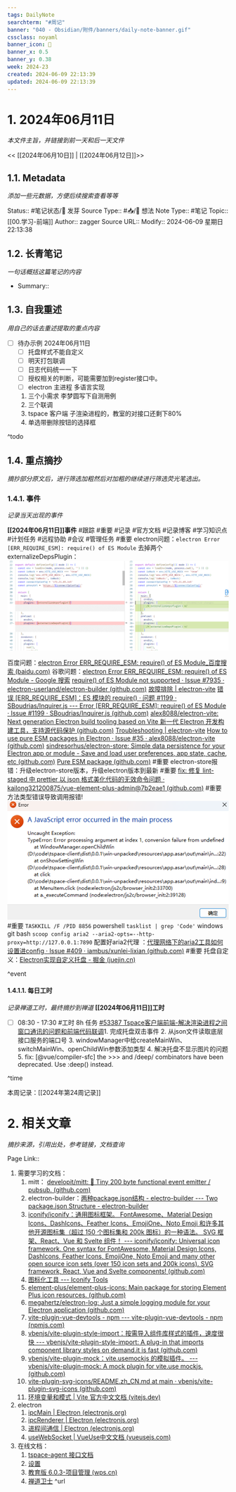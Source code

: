 ```yaml
---
tags: DailyNote
searchterm: "#周记"
banner: "040 - Obsidian/附件/banners/daily-note-banner.gif"
cssclass: noyaml
banner_icon: 💌
banner_x: 0.5
banner_y: 0.38
week: 2024-23
created: 2024-06-09 22:13:39
updated: 2024-06-09 22:13:39
---
```


# 1. 2024年06月11日

_本文件主旨，并链接到前一天和后一天文件_

<< [[2024年06月10日]] | [[2024年06月12日]]>>

## 1.1. Metadata

_添加一些元数据，方便后续搜索查看等等_

Status:: #笔记状态/🌱 发芽
Source Type:: #📥/💭 想法 
Note Type:: #笔记
Topic:: [[00.学习-前端]]
Author:: zagger
Source URL::
Modify:: 2024-06-09 星期日 22:13:38

## 1.2. 长青笔记

_一句话概括这篇笔记的内容_

- Summary::

## 1.3. 自我重述

_用自己的话去重述提取的重点内容_

- [ ] 待办示例 2024年06月11日
	- [ ] 托盘样式不能自定义
	- [ ] 明天打包联调
	- [ ] 日志代码统一一下
	- [ ] 授权相关的判断，可能需要加到register接口中。
	- [ ] electron 主进程 多语言实现
	1. 三个小需求 李梦圆写下自测用例
	2. 三个联调
	3. tspace 客户端 子渲染进程的，教室的对接口还剩下80%
	4. 单选带删除按钮的选择框

^todo

## 1.4. 重点摘抄

_摘抄部分原文后，进行筛选加粗然后对加粗的继续进行筛选荧光笔选出。_

### 1.4.1. 事件

_记录当天出现的事件_

**[[2024年06月11日]]事件** 
#跟踪 #重要 #记录 #官方文档 #记录博客 #学习知识点 #计划任务 #远程协助 #会议 #管理任务
#重要 electron问题：`electron Error [ERR_REQUIRE_ESM]: require() of ES Module`
去掉两个externalizeDepsPlugin：![image.png](https://raw.githubusercontent.com/zaggerj/obsidian_picgo/main/obsidian/20240611120430.png)

百度问题：[electron Error ERR_REQUIRE_ESM: require() of ES Module_百度搜索 (baidu.com)](https://www.baidu.com/s?wd=electron%20Error%20%5BERR_REQUIRE_ESM%5D%3A%20require%28%29%20of%20ES%20Module&pn=10&oq=electron%20Error%20%5BERR_REQUIRE_ESM%5D%3A%20require%28%29%20of%20ES%20Module&tn=68018901_16_pg&ie=utf-8&usm=2&rsv_idx=2&rsv_pq=b417232c001bf462&rsv_t=b0fftE4DLrgM5DPPwT58XCJWxidOb2HZ4%2BkHdmC39h5qG9ZfvRsdKfQgEAVOR7fcwKy%2Feck&topic_pn=&rsv_page=1)
谷歌问题：[electron Error ERR_REQUIRE_ESM: require() of ES Module - Google 搜索](https://www.google.com/search?q=electron+Error+%5BERR_REQUIRE_ESM%5D%3A+require%28%29+of+ES+Module&sca_esv=c48753f2ce9d3764&hl=zh-CN&sxsrf=ADLYWIKRiFA9e52p-dqnjNidlSqmRhMhMg%3A1718073879218&ei=F7pnZu_bDOuz0-kPye2csAQ&ved=0ahUKEwivw5L6w9KGAxXr2TQHHck2B0YQ4dUDCBA&uact=5&oq=electron+Error+%5BERR_REQUIRE_ESM%5D%3A+require%28%29+of+ES+Module&gs_lp=Egxnd3Mtd2l6LXNlcnAiOGVsZWN0cm9uIEVycm9yIFtFUlJfUkVRVUlSRV9FU01dOiByZXF1aXJlKCkgb2YgRVMgTW9kdWxlMgUQABiABDIIEAAYgAQYogQyBhAAGAgYHjIIEAAYgAQYogQyCBAAGIAEGKIEMggQABiABBiiBEjBCVAAWABwAHgBkAEAmAGUAaABlAGqAQMwLjG4AQPIAQD4AQL4AQGYAgGgApkBmAMAkgcDMC4xoAfmAw&sclient=gws-wiz-serp)
[require() of ES Module not supported · Issue #7935 · electron-userland/electron-builder (github.com)](https://github.com/electron-userland/electron-builder/issues/7935)
[故障排除 | electron-vite](https://cn.electron-vite.org/guide/troubleshooting)
[错误 [ERR_REQUIRE_ESM]：ES 模块的 require() · 问题 #1199 · SBoudrias/Inquirer.js --- Error [ERR_REQUIRE_ESM]: require() of ES Module · Issue #1199 · SBoudrias/Inquirer.js (github.com)](https://github.com/SBoudrias/Inquirer.js/issues/1199)
[alex8088/electron-vite: Next generation Electron build tooling based on Vite 新一代 Electron 开发构建工具，支持源代码保护 (github.com)](https://github.com/alex8088/electron-vite/issues?q=ERR_REQUIRE_ESM)
[Troubleshooting | electron-vite](https://electron-vite.org/guide/troubleshooting.html#error-err-require-esm-require-of-es-module)
[How to use pure ESM packages in Electron · Issue #35 · alex8088/electron-vite (github.com)](https://github.com/alex8088/electron-vite/issues/35)
[sindresorhus/electron-store: Simple data persistence for your Electron app or module - Save and load user preferences, app state, cache, etc (github.com)](https://github.com/sindresorhus/electron-store)
[Pure ESM package (github.com)](https://gist.github.com/sindresorhus/a39789f98801d908bbc7ff3ecc99d99c)
#重要 electron-store报错：升级electron-store版本，升级electron版本到最新
#重要 [fix: 修复 lint-staged 中 prettier 以 json 格式美化代码的无效命令问题 · kailong321200875/vue-element-plus-admin@7b2eae1 (github.com)](https://github.com/kailong321200875/vue-element-plus-admin/commit/7b2eae1d6aa813e162c3ad4a0553d2df480c765f)
#重要 方法类型错误导致调用报错! ![image.png](https://raw.githubusercontent.com/zaggerj/obsidian_picgo/main/obsidian/20240611142652.png)
#重要 `TASKKILL /F /PID 8856` powershell
`tasklist | grep 'Code'` windows git bash 
`scoop config aria2 --aria2-opts=--http-proxy=http://127.0.0.1:7890` 配置好aria2代理 ：[代理网络下的aria2工具如何设置进config · Issue #409 · iambus/xunlei-lixian (github.com)](https://github.com/iambus/xunlei-lixian/issues/409)
#重要 托盘自定义：[Electron实现自定义托盘 - 掘金 (juejin.cn)](https://juejin.cn/post/6996871020468518926)

^event

#### 1.4.1.1. 每日工时

_记录禅道工时，最终摘抄到禅道_
**[[2024年06月11日]]工时**
- [ ] 08:30 - 17:30 #工时  8h 任务 [#53387 Tspace客户端前端-解决渲染进程之间窗口通讯的问题和前端代码联调](http://172.16.203.12/zentao/task-view-53387.html?onlybody=yes)1. 完成托盘双击事件 2. 从json文件读取底层接口服务的端口号 3. windowManager中给createMainWin、switchMainWin、openChildWin参数添加类型 4. 解决托盘不显示图片的问题 5. fix: [@vue/compiler-sfc] the >>> and /deep/ combinators have been deprecated. Use :deep() instead.

^time

本周记录：[[2024年第24周记录]]

# 2. 相关文章

_摘抄来源，引用出处，参考链接，文档查询_

Page Link::
1. 需要学习的文档：
	1. mitt： [developit/mitt: 🥊 Tiny 200 byte functional event emitter / pubsub. (github.com)](https://github.com/developit/mitt/tree/main#usage)
	2. electron-builder：[两种package.json结构 - electro-builder --- Two package.json Structure - electron-builder](https://www.electron.build/tutorials/two-package-structure)
	3. [iconify/iconify：通用图标框架。 FontAwesome、Material Design Icons、DashIcons、Feather Icons、EmojiOne、Noto Emoji 和许多其他开源图标集（超过 150 个图标集和 200k 图标）的一种语法。 SVG 框架、React、Vue 和 Svelte 组件！ --- iconify/iconify: Universal icon framework. One syntax for FontAwesome, Material Design Icons, DashIcons, Feather Icons, EmojiOne, Noto Emoji and many other open source icon sets (over 150 icon sets and 200k icons). SVG framework, React, Vue and Svelte components! (github.com)](https://github.com/iconify/iconify)
	4. [图标化工具 --- Iconify Tools](https://iconify.design/docs/libraries/tools/)
	5. [element-plus/element-plus-icons: Main package for storing Element Plus icon resources. (github.com)](https://github.com/element-plus/element-plus-icons)
	6. [megahertz/electron-log: Just a simple logging module for your Electron application (github.com)](https://github.com/megahertz/electron-log)
	7. [vite-plugin-vue-devtools - npm --- vite-plugin-vue-devtools - npm (npmjs.com)](https://www.npmjs.com/package/vite-plugin-vue-devtools)
	8. [vbenjs/vite-plugin-style-import：按需导入组件库样式的插件，速度很快 --- vbenjs/vite-plugin-style-import: A plug-in that imports component library styles on demand.it is fast (github.com)](https://github.com/vbenjs/vite-plugin-style-import)
	9. [vbenjs/vite-plugin-mock：vite.usemockjs 的模拟插件。 --- vbenjs/vite-plugin-mock: A mock plugin for vite.use mockjs. (github.com)](https://github.com/vbenjs/vite-plugin-mock)
	10. [vite-plugin-svg-icons/README.zh_CN.md at main · vbenjs/vite-plugin-svg-icons (github.com)](https://github.com/vbenjs/vite-plugin-svg-icons/blob/main/README.zh_CN.md)
	11. [环境变量和模式 | Vite 官方中文文档 (vitejs.dev)](https://cn.vitejs.dev/guide/env-and-mode.html#node-env-and-modes)
2. electron
	1. [ipcMain | Electron (electronjs.org)](https://www.electronjs.org/zh/docs/latest/api/ipc-main#ipcmainhandlechannel-listener)
	2. [ipcRenderer | Electron (electronjs.org)](https://www.electronjs.org/zh/docs/latest/api/ipc-renderer#ipcrendererinvokechannel-args)
	3. [进程间通信 | Electron (electronjs.org)](https://www.electronjs.org/zh/docs/latest/tutorial/ipc#1-%E4%BD%BF%E7%94%A8-webcontents-%E6%A8%A1%E5%9D%97%E5%8F%91%E9%80%81%E6%B6%88%E6%81%AF)
	4. [useWebSocket | VueUse中文文档 (vueusejs.com)](https://www.vueusejs.com/core/useWebSocket/#type-declarations)
3. 在线文档：
	1. [tspace-agent 接口文档](http://192.168.0.161:4999/web/#/p/bc9c7ef7dedba6c2570857cae614cc7e)
	2. [设置](http://172.16.203.30:8005/%E6%95%99%E8%82%B2%E6%A1%8C%E9%9D%A2%E4%BA%91%E7%B3%BB%E5%88%976.0.3/TSpace%E5%AE%A2%E6%88%B7%E7%AB%AF/#id=pnmien&p=%E8%AE%BE%E7%BD%AE&g=1)
	3. [教育版 6.0.3-项目管理 (wps.cn)](https://pm.wps.cn/?vcl_cli=st&group_id=1769798260#/project/1712625117321129)
	4. [禅道卫士](http://192.168.0.161:8090/)
^url
